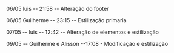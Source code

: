 06/05 luis -- 21:58 -- Alteração do footer

06/05 Guilherme -- 23:15 -- Estilização primaria

07/05 -- luis -- 12:42 -- Alteração de elementos e estilização

09/05 -- Guilherme e Alisson --17:08 - Modificação e estilização

